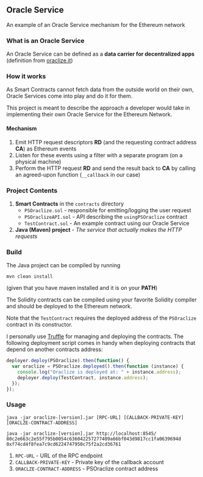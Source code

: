 ## Oracle Service
An example of an Oracle Service mechanism for the Ethereum network

### What is an Oracle Service
An Oracle Service can be defined as a **data carrier for decentralized apps** (definition from [oraclize.it](http://www.oraclize.it/ "oraclize.it"))

### How it works
As Smart Contracts cannot fetch data from the outside world on their own, Oracle Services come into play and do it for them.

This project is meant to describe the approach a developer would take in implementing their own Oracle Service for the Ethereum Network.

#### Mechanism
1. Emit HTTP request descriptors **RD** (and the requesting contract address **CA**) as Ethereum events
2. Listen for these events using a filter with a separate program (on a physical machine)
3. Perform the HTTP request **RD** and send the result back to **CA** by calling an agreed-upon function (`__callback` in our case)

### Project Contents
1. **Smart Contracts** in the ```contracts``` directory
	- ```PSOraclize.sol``` - responsible for emitting/logging the user request
	- ```PSOraclizeAPI.sol``` - API describing the ```usingPSOraclize``` contract
	- ```TestContract.sol``` - An example contract using our Oracle Service
2. **Java (Maven) project** - *The service that actually makes the HTTP requests*

### Build
The Java project can be compiled by running
```
mvn clean install
```
(given that you have maven installed and it is on your **PATH**)

The Solidity contracts can be compiled using your favorite Solidity compiler and should be deployed to the Ethereum network.

Note that the ```TestContract``` requires the deployed address of the ```PSOraclize``` contract in its constructor.

I personally use [Truffle](http://truffleframework.com/ "Truffle") for managing and deploying the contracts. The following deployment script comes in handy when deploying contracts that depend on another contracts address:

```js
deployer.deploy(PSOraclize).then(function() {
  var oraclize = PSOraclize.deployed().then(function (instance) {
    console.log("Oraclize is deployed at: " + instance.address);
    deployer.deploy(TestContract, instance.address);
  });
});
```

### Usage
```
java -jar oraclize-[version].jar [RPC-URL] [CALLBACK-PRIVATE-KEY] [ORACLZE-CONTRACT-ADDRESS]

java -jar oraclize-[version].jar http://localhost:8545/ 80c2e663c2e55f795b0054c636042257277409a66bf043d9817cc1fa0639694d 0xf74cd4f8fea7c9cd6224747950c75f2a2cd36761
```
1. ```RPC-URL``` - URL of the RPC endpoint
2. ```CALLBACK-PRIVATE-KEY``` - Private key of the callback account
3. ```ORACLZE-CONTRACT-ADDRESS``` - PSOraclize contract address
